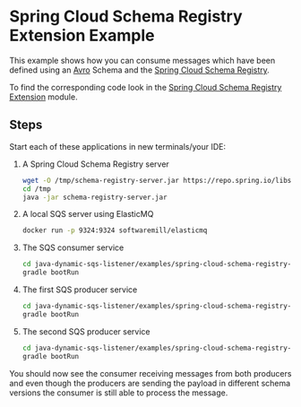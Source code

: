 # Spring Cloud Schema Registry Extension Example

This example shows how you can consume messages which have been defined using an [Avro](https://avro.apache.org/docs/1.9.2/gettingstartedjava.html)
Schema and the [Spring Cloud Schema Registry](https://cloud.spring.io/spring-cloud-static/spring-cloud-schema-registry/1.0.0.RC1/reference/html/spring-cloud-schema-registry.html).

To find the corresponding code look in the [Spring Cloud Schema Registry Extension](../../extensions/spring-cloud-schema-registry-extension) module.

## Steps

Start each of these applications in new terminals/your IDE:

1. A Spring Cloud Schema Registry server

    ```bash
    wget -O /tmp/schema-registry-server.jar https://repo.spring.io/libs-release-ossrh-cache/org/springframework/cloud/spring-cloud-schema-registry-server/1.0.3.RELEASE/spring-cloud-schema-registry-server-1.0.3.RELEASE.jar
    cd /tmp
    java -jar schema-registry-server.jar
    ```

1. A local SQS server using ElasticMQ

    ```bash
    docker run -p 9324:9324 softwaremill/elasticmq
   ```

1. The SQS consumer service

    ```bash
   cd java-dynamic-sqs-listener/examples/spring-cloud-schema-registry-example/spring-cloud-schema-registry-consumer
   gradle bootRun
   ```

1. The first SQS producer service

   ```bash
   cd java-dynamic-sqs-listener/examples/spring-cloud-schema-registry-example/spring-cloud-schema-registry-producer
   gradle bootRun
   ```

1. The second SQS producer service

   ```bash
   cd java-dynamic-sqs-listener/examples/spring-cloud-schema-registry-example/spring-cloud-schema-registry-producer-2
   gradle bootRun
   ```

You should now see the consumer receiving messages from both producers and even though the producers are sending
the payload in different schema versions the consumer is still able to process the message.
